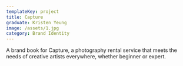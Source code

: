 ```yaml
---
templateKey: project
title: Capture
graduate: Kristen Yeung
image: /assets/1.jpg
category: Brand Identity
---
```

A brand book for Capture, a photography rental service that meets the needs of creative artists everywhere, whether beginner or expert.
